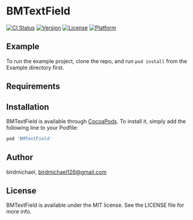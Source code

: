 # BMTextField

[![CI Status](https://img.shields.io/travis/birdmichael/BMTextField.svg?style=flat)](https://travis-ci.org/birdmichael/BMTextField)
[![Version](https://img.shields.io/cocoapods/v/BMTextField.svg?style=flat)](https://cocoapods.org/pods/BMTextField)
[![License](https://img.shields.io/cocoapods/l/BMTextField.svg?style=flat)](https://cocoapods.org/pods/BMTextField)
[![Platform](https://img.shields.io/cocoapods/p/BMTextField.svg?style=flat)](https://cocoapods.org/pods/BMTextField)

## Example

To run the example project, clone the repo, and run `pod install` from the Example directory first.

## Requirements

## Installation

BMTextField is available through [CocoaPods](https://cocoapods.org). To install
it, simply add the following line to your Podfile:

```ruby
pod 'BMTextField'
```

## Author

birdmichael, birdmichael126@gmail.com

## License

BMTextField is available under the MIT license. See the LICENSE file for more info.
